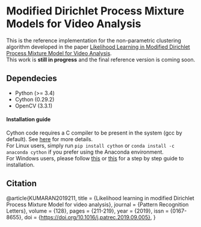 # Modified Dirichlet Process Mixture Models for Video Analysis
This is the reference implementation for the non-parametric clustering algorithm developed in the paper [Likelihood Learning in Modified Dirichlet Process Mixture Model for Video Analysis](https://www.sciencedirect.com/science/article/abs/pii/S0167865519302557).  
This work is **still in progress** and the final reference version is coming soon. 

## Dependecies
- Python (>= 3.4)
- Cython (0.29.2)
- OpenCV (3.3.1)

#### Installation guide
Cython code requires a C compiler to be present in the system (gcc by default). See [here](https://cython.readthedocs.io/en/latest/src/quickstart/install.html) for more details.  
For Linux users, simply run `pip install cython` or `conda install -c anaconda cython` if you prefer using the Anaconda environment.  
For Windows users, please follow [this](https://github.com/cython/cython/wiki/InstallingOnWindows) or [this](https://stackoverflow.com/questions/52864588/how-to-install-cython-an-anaconda-64-bits-with-windows-10) for a step by step guide to installation.


## Citation
@article{KUMARAN2019211,
title = {Likelihood learning in modified Dirichlet Process Mixture Model for video analysis},
journal = {Pattern Recognition Letters},
volume = {128},
pages = {211-219},
year = {2019},
issn = {0167-8655},
doi = {https://doi.org/10.1016/j.patrec.2019.09.005},
}
